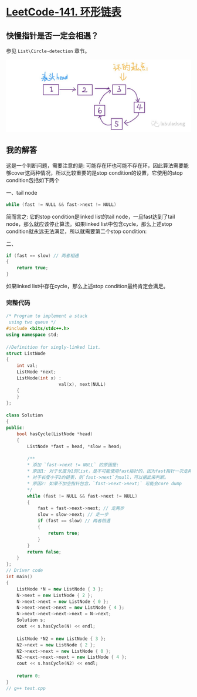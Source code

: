 # [LeetCode-141. 环形链表](https://leetcode.cn/problems/linked-list-cycle/)



## 快慢指针是否一定会相遇？

参见 `List\Circle-detection` 章节。

![](./labuladong-list-with-cycle.jpg)



## 我的解答

这是一个判断问题，需要注意的是: 可能存在环也可能不存在环，因此算法需要能够cover这两种情况，所以比较重要的是stop condition的设置，它使用的stop condition包括如下两个

一、tail node

```c++
while (fast != NULL && fast->next != NULL)
```

简而言之: 它的stop condition是linked list的tail node，一旦fast达到了tail node，那么就应该停止算法。如果linked list中包含cycle，那么上述stop condition就永远无法满足，所以就需要第二个stop condition:

二、

```c++
if (fast == slow) // 两者相遇
{
    return true;
}
```

如果linked list中存在cycle，那么上述stop condition最终肯定会满足。

### 完整代码



```C++
/* Program to implement a stack
 using two queue */
#include <bits/stdc++.h>
using namespace std;

//Definition for singly-linked list.
struct ListNode
{
	int val;
	ListNode *next;
	ListNode(int x) :
					val(x), next(NULL)
	{
	}
};

class Solution
{
public:
	bool hasCycle(ListNode *head)
	{
		ListNode *fast = head, *slow = head;

        /**
        * 添加 `fast->next != NULL` 的原因是:
        * 原因1: 对于长度为1的list，是不可能使用fast指针的，因为fast指针一次走两步，在循环体中: `fast->next->next;`
        * 对于长度小于2的链表，则`fast->next`为null，可以据此来判断。
        * 原因2: 如果不加空指针包含，`fast->next->next;` 可能会core dump
        */
		while (fast != NULL && fast->next != NULL)
		{
			fast = fast->next->next; // 走两步
			slow = slow->next; // 走一步
			if (fast == slow) // 两者相遇
			{
				return true;
			}
		}
		return false;
	}
};
// Driver code
int main()
{
	ListNode *N = new ListNode { 3 };
	N->next = new ListNode { 2 };
	N->next->next = new ListNode { 0 };
	N->next->next->next = new ListNode { 4 };
	N->next->next->next->next = N->next;
	Solution s;
	cout << s.hasCycle(N) << endl;

	ListNode *N2 = new ListNode { 3 };
	N2->next = new ListNode { 2 };
	N2->next->next = new ListNode { 0 };
	N2->next->next->next = new ListNode { 4 };
	cout << s.hasCycle(N2) << endl;

	return 0;
}
// g++ test.cpp

```


